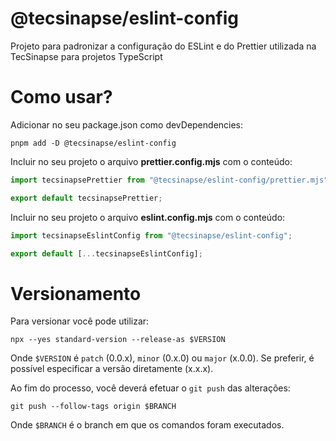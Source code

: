 # @tecsinapse/eslint-config

Projeto para padronizar a configuração do ESLint e do Prettier utilizada na TecSinapse para projetos TypeScript

# Como usar?

Adicionar no seu package.json como devDependencies:

```
pnpm add -D @tecsinapse/eslint-config
```

Incluir no seu projeto o arquivo **prettier.config.mjs** com o conteúdo:

```javascript
import tecsinapsePrettier from "@tecsinapse/eslint-config/prettier.mjs";

export default tecsinapsePrettier;
```

Incluir no seu projeto o arquivo **eslint.config.mjs** com o conteúdo:

```javascript
import tecsinapseEslintConfig from "@tecsinapse/eslint-config";

export default [...tecsinapseEslintConfig];
```

# Versionamento

Para versionar você pode utilizar:

```
npx --yes standard-version --release-as $VERSION
```

Onde `$VERSION` é `patch` (0.0.x), `minor` (0.x.0) ou `major` (x.0.0). Se preferir, é possível especificar a versão diretamente (x.x.x).

Ao fim do processo, você deverá efetuar o `git push` das alterações:

```
git push --follow-tags origin $BRANCH
```

Onde `$BRANCH` é o branch em que os comandos foram executados.
